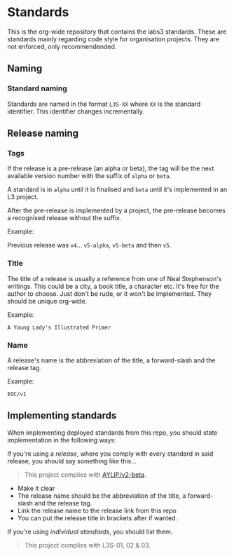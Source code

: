 # Standards

This is the org-wide repository that contains the labs3 standards. These are standards mainly regarding code style for organisation projects. They are not enforced, only recommendended.

## Naming

### Standard naming

Standards are named in the format `L3S-XX` where `XX` is the standard identifier. This identifier changes incrementally.

## Release naming

### Tags

If the release is a pre-release (an alpha or beta), the tag will be the next available version number with the suffix of `alpha` or `beta`.

A standard is in `alpha` until it is finalised and `beta` until it's implemented in an L3 project.

After the pre-release is implemented by a project, the pre-release becomes a recognised release without the suffix.

Example:

Previous release was `v4`...
`v5-alpha`, `v5-beta` and then `v5`.

### Title

The title of a release is usually a reference from one of Neal Stephenson's writings. This could be a city, a book title, a character etc. It's free for the author to choose. Just don't be rude, or it won't be implemented. They should be unique org-wide.

Example:

`A Young Lady's Illustrated Primer`

### Name

A release's name is the abbreviation of the title, a forward-slash and the release tag.

Example:

`EOC/v1`

## Implementing standards

When implementing deployed standards from this repo, you should state implementation in the following ways:

If you're using a *release*, where you comply with every standard in said release, you should say something like this...

> This project complies with [AYLIP/v2-beta]().

- Make it clear
- The release name should be the abbreviation of the title, a forward-slash and the release tag.
- Link the release name to the release link from this repo
- You can put the release title in brackets after if wanted.

If you're using *individual standards*, you should list them.

> This project complies with L3S-01, 02 & 03.
